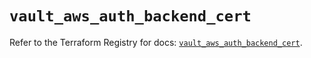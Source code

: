 # `vault_aws_auth_backend_cert`

Refer to the Terraform Registry for docs: [`vault_aws_auth_backend_cert`](https://registry.terraform.io/providers/hashicorp/vault/4.4.0/docs/resources/aws_auth_backend_cert).
